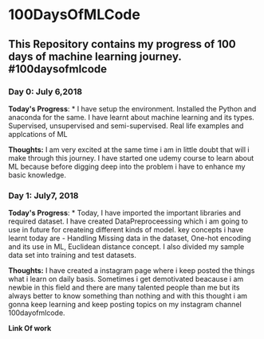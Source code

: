 # 100DaysOfMLCode
## This Repository contains my progress of 100 days of machine learning journey. #100daysofmlcode
### Day 0: July 6,2018


**Today's Progress**: *  I have setup the environment. Installed the Python and anaconda for the same. I have learnt about machine learning and its types. Supervised, unsupervised and semi-supervised. Real life examples and applcations of ML

**Thoughts:** I am very excited at the same time i am in little doubt that will i make through this journey. I have started one udemy course to learn about ML because before digging deep into the problem i have to enhance my basic knowledge.

### Day 1: July7, 2018

**Today's Progress**: * Today, I have imported the important libraries and  required dataset. I have created DataPreproceessing 
which i am going to use in future for createing different kinds of model. key concepts i have learnt today are - Handling Missing data in the dataset, One-hot encoding and its use in ML, Euclidean distance concept. I also divided my sample data set into training and test datasets.

**Thoughts:** I have created a instagram page where i keep posted the things what i learn on daily basis. Sometimes i get demotivated beacause i am newbie in this field and there are many talented people than me but its always better to know something than nothing and with this thought i am gonna keep learning and keep posting topics on my instagram channel 100dayofmlcode.

**Link Of work** 




